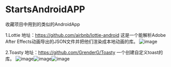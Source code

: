 # StartsAndroidAPP
收藏项目中用到的类似的AndroidApp

1.Lottie
地址：https://github.com/airbnb/lottie-android
这是一个能解析Adobe After Effects动画导出的JSON文件并把他们渲染成本地动画的库。
![image](https://github.com/airbnb/lottie-android/blob/master/gifs/Example1.gif)

2.Toasty
地址：https://github.com/GrenderG/Toasty
一个创建自定义toast的库。
![image](https://raw.githubusercontent.com/GrenderG/Toasty/master/art/scr1.png)![image](https://raw.githubusercontent.com/GrenderG/Toasty/master/art/scr2.png)![image](https://raw.githubusercontent.com/GrenderG/Toasty/master/art/scr3.png)

